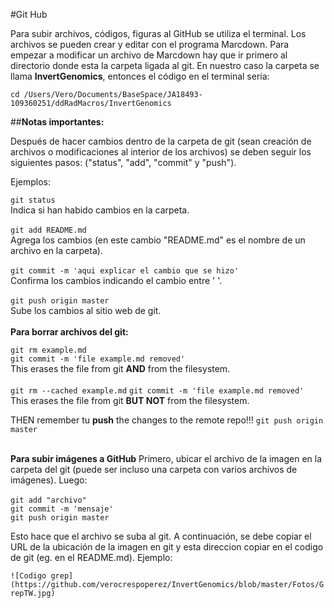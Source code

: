 #Git Hub  

Para subir archivos, códigos, figuras al GitHub se utiliza el terminal. Los archivos se pueden crear y editar con el programa Marcdown. Para empezar a modificar un archivo de Marcdown hay que ir primero al directorio donde esta la carpeta ligada al git. En nuestro caso la carpeta se llama **InvertGenomics**, entonces el código en el terminal sería:

`cd /Users/Vero/Documents/BaseSpace/JA18493-109360251/ddRadMacros/InvertGenomics`

##**Notas importantes:**

Después de hacer cambios dentro de la carpeta de git (sean creación de archivos o modificaciones al interior de los archivos) se deben seguir los siguientes pasos: ("status", "add", "commit" y "push").

Ejemplos:  

`git status`  
Indica si han habido cambios en la carpeta. <br/><br/>
`git add README.md`  
Agrega los cambios (en este cambio "README.md" es el nombre de un archivo en la carpeta).<br/><br/>
`git commit -m 'aqui explicar el cambio que se hizo'`  
Confirma los cambios indicando el cambio entre ' '.<br/><br/>
`git push origin master`   
Sube los cambios al sitio web de git.
<br/><br/>
**Para borrar archivos del git:**  

`git rm example.md`  
`git commit -m 'file example.md removed'`  
This erases the file from git **AND** from the filesystem.<br/><br/>
`git rm --cached example.md`
`git commit -m 'file example.md removed'`  
This erases the file from git **BUT NOT** from the filesystem.

THEN remember tu **push** the changes to the remote repo!!!
`git push origin master`
<br/><br/>

__Para subir imágenes a GitHub__
Primero, ubicar el archivo de la imagen en la carpeta del git (puede ser incluso una carpeta con varios archivos de imágenes). Luego:<br/><br/>
`git add "archivo"`   
`git commit -m 'mensaje'`  
`git push origin master`

Esto hace que el archivo se suba al git. A continuación, se debe copiar el URL de la ubicación de la imagen en git y esta direccion copiar en el codigo de git (eg. en el README.md). Ejemplo:

`![Codigo grep](https://github.com/verocrespoperez/InvertGenomics/blob/master/Fotos/GrepTW.jpg)`


